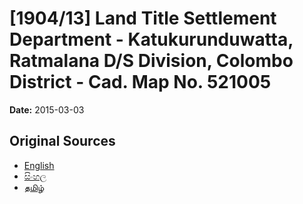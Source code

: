 # [1904/13] Land Title Settlement Department - Katukurunduwatta, Ratmalana D/S Division, Colombo District - Cad. Map No. 521005

**Date:** 2015-03-03

## Original Sources

- [English](https://documents.gov.lk/view/extra-gazettes/2015/3/1904-13_E.pdf)
- [සිංහල](https://documents.gov.lk/view/extra-gazettes/2015/3/1904-13_S.pdf)
- [தமிழ்](https://documents.gov.lk/view/extra-gazettes/2015/3/1904-13_T.pdf)

